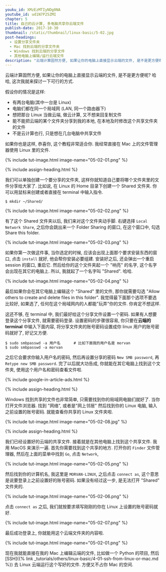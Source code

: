 ```yaml
---
youku_id: XMzEzMTIyNDg0NA
youtube_id: ud1N7P25ZMI
chapter: 5
title: 自己的云计算, 多电脑共享你云端文件
publish-date: 2017-10-30
thumbnail: /static/thumbnail/linux-basic/5-02.jpg
post-headings:
  - 设置分享文件夹
  - Mac 找到云端的分享文件夹
  - Windows 找到云端的分享文件
  - 其他电脑上编辑/运行云端文件
description: "云端计算固然方便, 如果让你的电脑上直接显示云端的文件, 是不是更方便呢? 哈哈, 这次我就来探讨一下可行的方式."
---
```


云端计算固然方便, 如果让你的电脑上直接显示云端的文件, 是不是更方便呢? 哈哈, 这次我就来探讨一下可行的方式.

假设你的情况是这样:
* 有两台电脑(其中一台是 Linux)
* 电脑们都在同一个局域网 (LAN, 同一个路由器下)
* 想把那台 Linux 当做云端, 做云计算, 又不想来回复制文件
* 能不能把云端的某个文件夹分享到我的本地, 在本地及时修改这个共享文件夹的文件
* 不是云计算也行, 只是想在几台电脑中共享文件

如果你也是这样, 恭喜你, 这个教程非常适合你. 我经常直接在 Mac 上的文件管理器使用 Linux 里的文件.

{% include tut-image.html image-name="05-02-01.png" %}








{% include assign-heading.html %}

我们可以单独创建一个要分享的文件夹, 这样你就知道自己要将哪个文件夹里的文件分享给大家了.
比如说, 在 Linux 的 Home 目录下创建一个 Shared 文件夹. 你可以用鼠标来创建或者直接在 terminal 中输入指令.

```shell
$ mkdir ~/Shared/
```

{% include tut-image.html image-name="05-02-02.png" %}

有了这个 Shared 文件夹以后, 我们来对这个文件夹动手脚. 右键选择 `Local Network Share`,
之后你会跳出来一个 Folder Sharing 的窗口, 在这个窗口中, 勾选 Share this folder.

{% include tut-image.html image-name="05-02-03.png" %}

如果你第一次做这件事, 当你选定的时候, 应该会出现上面那个要求安装东西的窗口, 点击 `install` 就好, 他会帮你安装必要组建.
安装好之后, 还会弹出一个重启 session 的窗口, 重启它. 然后给你的这个文件夹起一个 "响亮" 的名字, 这个名字会出现在其它的电脑上.
所以, 我就起了一个名字叫 "Shared". 哈哈.

{% include tut-image.html image-name="05-02-04.png" %}

最后如果你会在其它电脑上编辑这个 "Shared" 里的文件, 那你就需要勾选 "Allow others to create and delete files in this folder".
我觉得最下面那个选项不要选比较好, 如果选了, 任何在这个局域网内的人都能"玩弄"你的文件. 你肯定不想这样.

这还不够, 在 terminal 中, 我们最好给这个分享文件设置一个密码. 如果有人想要登录这个分享文件, 就需要密码登录.
设置密码的步骤很容易, 你只要在**云端的 terminal** 中输入下面内容, 将分享文件夹的账号密码设置成你 linux 用户的账号密码就好了, 好记又方便.

```shell
$ sudo smbpasswd -a 用户名      # 比如下面我的用户名是 morvan
$ sudo smbpasswd -a morvan
```

之后它会要求你输入用户名的密码, 然后再设置分享的密码 `New SMB password`, 再 `Retype new SMB password`. 完了以后就大功告成,
你就能在其它电脑上找到这个文件夹, 使用这个用户名和密码查看文件啦.










{% include google-in-article-ads.html %}

{% include assign-heading.html %}


Windows 找到共享的文件也非常简单, 只需要找到你的局域网电脑们就好了. 当你打开文件浏览器. 找到 "网络", 或者是"网上邻居"
然后找到你的 Linux 电脑, 输入之前设置的账号密码. 就能查看你共享的 Linux 文件夹啦.

{% include tut-image.html image-name="05-02-08.jpg" %}











{% include assign-heading.html %}


我们已经设置好的云端的共享文件. 接着就是在其他电脑上找到这个共享文件. 我用 MacOS 来演示一遍.
首先你需要找到这个共享的地方. 打开你的 `Finder` 文件管理器, 然后在上面的菜单中找到 `Go`, 点击 `Network`,

{% include tut-image.html image-name="05-02-05.png" %}

然后找到你的计算机名, 我这里是 `MORVAN-LINUX`, 之后点击 `connect as`, 这个意思是说要登录上之前设置好的账号密码.
如果没有经过这一步, 是无法打开 "Shared" 文件夹的.

{% include tut-image.html image-name="05-02-06.png" %}

点击 `connect as` 之后, 我们就按要求填写刚刚的你在 Linux 上设置的账号密码就好.

{% include tut-image.html image-name="05-02-07.png" %}

最后成功登录上, 你就能用这个云端文件夹的内容啦.

{% include tut-image.html image-name="05-02-01.png" %}

现在我就能直接在我的 Mac 上编辑云端的文件, 比如做一个 Python 的项目, 然后 [SSH]({% link _tutorials/others/linux-basic/4-01-ssh-from-linux-or-mac.md %})
去 Linux 云端运行这个写好的文件. 方便又不占你 Mac 的空间.

